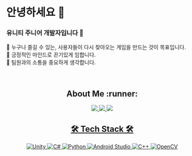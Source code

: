 # 안녕하세요 :wave:
### 유니티 주니어 개발자입니다 :whale:
:ocean: 누구나 즐길 수 있는, 사용자들이 다시 찾아오는 게임을 만드는 것이 목표입니다.<br/>
:ocean: 긍정적인 마인드로 끈기있게 임합니다.<br/>
:ocean: 팀원과의 소통을 중요하게 생각합니다.<br/>

<div align=center>
<br/>
<h2 align="center">  About Me :runner: </h2>
<a href="https://uzuz.notion.site/JiHyun-Yoo-41644e42e5864cc198cada6b21961cf4?pvs=4"><img src="https://img.shields.io/badge/Notion-000000?style=for-the-badge&logo=Notion&logoColor=white">  <a href="https://maintaining.tistory.com/"><img src="https://img.shields.io/badge/Tistory-000000?style=for-the-badge&logo=Tistory&logoColor=white">  <a href="https://github.com/UUjh"><img src="https://img.shields.io/badge/GitHub-181717?style=for-the-badge&logo=GitHub&logoColor=white">


<br/>
<h2 align="center"> 🛠 Tech Stack 🛠 </h2>

![Unity](https://img.shields.io/badge/unity-%23000000.svg?style=for-the-badge&logo=unity&logoColor=white)  ![C#](https://img.shields.io/badge/c%23-%23239120.svg?style=for-the-badge&logo=c-sharp&logoColor=white)  ![Python](https://img.shields.io/badge/python-3670A0?style=for-the-badge&logo=python&logoColor=ffdd54)  ![Android Studio](https://img.shields.io/badge/Android%20Studio-3DDC84.svg?style=for-the-badge&logo=android-studio&logoColor=white)  ![C++](https://img.shields.io/badge/c++-%2300599C.svg?style=for-the-badge&logo=c%2B%2B&logoColor=white)  ![OpenCV](https://img.shields.io/badge/opencv-%23white.svg?style=for-the-badge&logo=opencv&logoColor=white)

</div>
<!--
**UUjh/UUjh** is a ✨ _special_ ✨ repository because its `README.md` (this file) appears on your GitHub profile.

Here are some ideas to get you started:

- 🔭 I’m currently working on ...
- 🌱 I’m currently learning ...
- 👯 I’m looking to collaborate on ...
- 🤔 I’m looking for help with ...
- 💬 Ask me about ...
- 📫 How to reach me: ...
- 😄 Pronouns: ...
- ⚡ Fun fact: ...
-->
